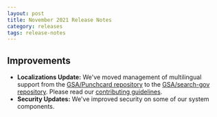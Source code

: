 ```yaml
---
layout: post
title: November 2021 Release Notes
category: releases
tags: release-notes
---
```


## Improvements

* **Localizations Update:** We've moved management of multilingual support from the [GSA/Punchcard repository](https://github.com/GSA/punchcard) to the [GSA/search-gov repository](https://github.com/GSA/search-gov). Please read our [contributing guidelines](https://github.com/GSA/search-gov/blob/master/CONTRIBUTING.md).
* **Security Updates:** We've improved security on some of our system components. 


